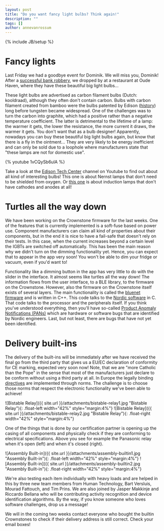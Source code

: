 ```yaml
---
layout: post
title: "Do you want fancy light bulbs? Think again!"
description: ""
tags: []
author: annevanrossum
---
```

{% include JB/setup %}

# Fancy lights

Last Friday we had a goodbye event for Dominik. We will miss you, Dominik! After a [successful bank robbery](https://www.facebook.com/crownstones/posts/596056237246625), we dropped by at a restaurant at Oude Haven, where they have these beautiful big light bulbs...

These light bulbs are advertised as carbon filament bulbs (Dutch: kooldraad), although they often don't contain carbon. Bulbs with carbon filament created from bamboo were the bulbs patented by Edison ([history](https://www.wikiwand.com/en/Incandescent_light_bulb)) long before tungsten became widespread. One of the challenges was to turn the carbon into graphite, which had a positive rather than a negative temperature coefficient. The latter is detrimental to the lifetime of a lamp: the warmer it gets, the lower the resistance, the more current it draws, the warmer it gets. You don't want that as a bulb designer! Apparently, nowadays you can buy these beautiful big light bulbs again, but know that there is a fly in the ointment... They are very likely to be energy inefficient and can only be sold due to a loophole where manufacturers state that "these lamps are not for domestic use".

{% youtube 1vCQySb6ulA %}
 
Take a look at the [Edison Tech Center](https://www.youtube.com/channel/UCOc3q8ChcDYyeyFROxLDhuw) channel on Youtube to find out about all kind of interesting bulbs! This one is about Nernst lamps that don't need to be shielded from oxygen. Or [this one](https://www.youtube.com/watch?v=EOVej0Kifzo) is about induction lamps that don't have cathodes and anodes at all!

# Turtles all the way down

We have been working on the Crownstone firmware for the last weeks. One of the features that is currently implemented is a soft-fuse based on power use. Component manufacturers can claim all kind of properties about their components, but in the end it is nice to have a fail-safe that doesn't rely on their tests. In this case, when the current increases beyond a certain level the IGBTs are switched off automatically. This has been the main reason why we didn't turn on the dimming functionality yet. Hence, you can expect that to appear in the app very soon! You won't be able to dim your fridge or vacuum, even if you'd want to!

Functionality like a dimming button in the app has very little to do with the slider in the interface. It almost seems like turtles all the way down! The information flows from the user interface, to a BLE library, to the firmware on the Crownstone. However, also the firmware on the Crownstone itself exists of several layers. The main functionality is called the [bluenet firmware](https://github.com/crownstone/bluenet) and is written in C++. This code talks to the [Nordic software](https://developer.nordicsemi.com/nRF5_SDK/doc/) in C. That code talks to the processor and the peripherals itself. If you think you've understood everything, then you'll have so-called [Product Anomaly Notifications (PANs)](https://infocenter.nordicsemi.com/index.jsp?topic=%2Fcom.nordic.infocenter.nrf52832.EngA.errata%2Ferr_832.html&cp=2_2_1_3) which are hardware or software bugs that are identified by Nordic engineers. Last, but not least, there are bugs that have not yet been identified.

# Delivery built-ins

The delivery of the built-ins will be immediately after we have received the final go from the third party that gives us a EU/EC declaration of conformity for CE marking, expected very soon now! Note, that we are "more Catholic than the Pope" in the sense that most of the manufacturers just declare to be conform without using a third party at all. In Europe the legally binding [directives](https://www.wikiwand.com/en/List_of_European_Union_directives) are implemented through norms. The challenge is to choose those norms that respect the electronic functionality we've been able to achieve!

![Bistable Relay]({{ site.url }}/attachments/bistable-relay1.jpg "Bistable Relay"){: .float-left width="42%" style="margin:4%"}
![Bistable Relay]({{ site.url }}/attachments/bistable-relay2.jpg "Bistable Relay"){: .float-right width="42%" style="margin:4%"}

One of the things that is done by our certification partner is opening up the casing of all components and physically check if they are conforming to electrical specifications. Above you see for example the Panasonic relay when it's open (left) and when it's closed (right).

![Assembly Built-in]({{ site.url }}/attachments/assembly-builtin1.jpg "Assembly Built-in"){: .float-left width="42%" style="margin:4%"}
![Assembly Built-in]({{ site.url }}/attachments/assembly-builtin2.jpg "Assembly Built-in"){: .float-right width="42%" style="margin:4%"}

We're also testing each item individually with heavy loads and are helped in this by three new team members from Human Technology, Bart Versluis, Mourad Fattouch, and Tim Prins. We are also joined by Jasper Makkinje and Riccardo Bellana who will be contributing activity recognition and device identification algorithms. By the way, if you know someone who loves software challenges, drop us a message!

We will in the coming two weeks contact everyone who bought the builtin Crownstones to check if their delivery address is still correct. Check your email boxes!
 
